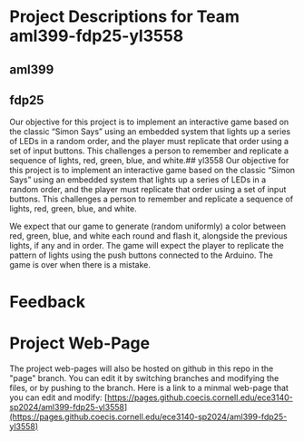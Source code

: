 # Project Descriptions for Team aml399-fdp25-yl3558

## aml399
## fdp25
Our objective for this project is to implement an interactive game based on the classic “Simon Says” using an embedded system that lights up a series of LEDs in a random order, and the player must replicate that order using a set of input buttons. This challenges a person to remember and replicate a sequence of lights, red, green, blue, and white.## yl3558
Our objective for this project is to implement an interactive game based on the classic “Simon Says” using an embedded system that lights up a series of LEDs in a random order, and the player must replicate that order using a set of input buttons. This challenges a person to remember and replicate a sequence of lights, red, green, blue, and white.

We expect that our game to generate (random uniformly) a color between red, green, blue, and white each round and flash it, alongside the previous lights, if any and in order. The game will expect the player to replicate the pattern of lights using the push buttons connected to the Arduino. The game is over when there is a mistake.
# Feedback
# Project Web-Page

The project web-pages will also be hosted on github in this repo in the "page" branch. You can edit it by switching branches and modifying the files, or by pushing to the branch. Here is a link to a minmal web-page that you can edit and modify: [https://pages.github.coecis.cornell.edu/ece3140-sp2024/aml399-fdp25-yl3558](https://pages.github.coecis.cornell.edu/ece3140-sp2024/aml399-fdp25-yl3558)
